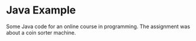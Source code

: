 # Java Example

Some Java code for an online course in programming. The assignment was about a coin sorter machine. 
